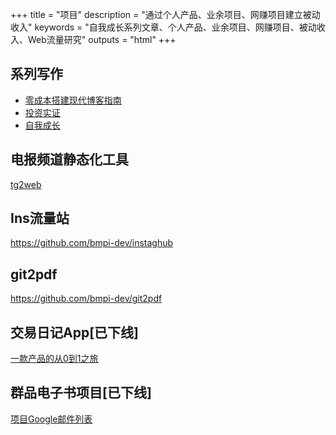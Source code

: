 +++
title = "项目"
description = "通过个人产品、业余项目、网赚项目建立被动收入"
keywords = "自我成长系列文章、个人产品、业余项目、网赚项目、被动收入、Web流量研究"
outputs = "html"
+++

## 系列写作

- [零成本搭建现代博客指南](/series/零成本搭建现代博客指南/)
- [投资实证](/series/投资实证/)
- [自我成长](/series/自我成长/)

## 电报频道静态化工具

[tg2web](https://github.com/bmpi-dev/tg2web)

## Ins流量站

<https://github.com/bmpi-dev/instaghub>

## git2pdf

<https://github.com/bmpi-dev/git2pdf>

## 交易日记App[已下线]

[一款产品的从0到1之旅](/dev/zero-to-one/)

## 群品电子书项目[已下线]

[项目Google邮件列表](https://groups.google.com/forum/#!forum/qunpin)
